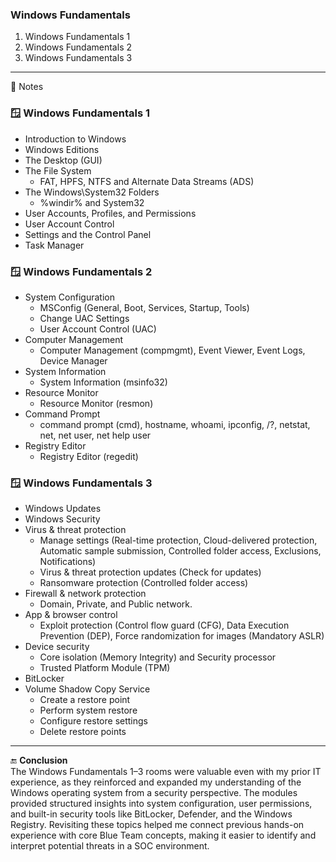 ### Windows Fundamentals
1. Windows Fundamentals 1
2. Windows Fundamentals 2
3. Windows Fundamentals 3
---
📝 Notes
### 🪟 Windows Fundamentals 1
- Introduction to Windows
- Windows Editions
- The Desktop (GUI)
- The File System
  - FAT, HPFS, NTFS and Alternate Data Streams (ADS)
- The Windows\System32 Folders
  - %windir% and System32
- User Accounts, Profiles, and Permissions
- User Account Control
- Settings and the Control Panel
- Task Manager

### 🪟 Windows Fundamentals 2
- System Configuration
  - MSConfig (General, Boot, Services, Startup, Tools)
  - Change UAC Settings
  - User Account Control (UAC)
- Computer Management
  - Computer Management (compmgmt), Event Viewer, Event Logs, Device Manager
- System Information
  - System Information (msinfo32)
- Resource Monitor
  - Resource Monitor (resmon)
- Command Prompt
  - command prompt (cmd), hostname, whoami, ipconfig, /?, netstat, net, net user, net help user
- Registry Editor
  - Registry Editor (regedit)

### 🪟 Windows Fundamentals 3
- Windows Updates
- Windows Security
- Virus & threat protection
  - Manage settings (Real-time protection, Cloud-delivered protection, Automatic sample submission, Controlled folder access, Exclusions, Notifications)
  - Virus & threat protection updates (Check for updates)
  - Ransomware protection (Controlled folder access)
- Firewall & network protection
  - Domain, Private, and Public network.
- App & browser control
  - Exploit protection (Control flow guard (CFG), Data Execution Prevention (DEP), Force randomization for images (Mandatory ASLR)
- Device security
  - Core isolation (Memory Integrity) and Security processor
  - Trusted Platform Module (TPM)
- BitLocker
- Volume Shadow Copy Service
  - Create a restore point
  - Perform system restore
  - Configure restore settings
  - Delete restore points
---
🔚 **Conclusion** </br>
The Windows Fundamentals 1–3 rooms were valuable even with my prior IT experience, as they reinforced and expanded my understanding of the Windows operating system from a security perspective. The modules provided structured insights into system configuration, user permissions, and built-in security tools like BitLocker, Defender, and the Windows Registry. Revisiting these topics helped me connect previous hands-on experience with core Blue Team concepts, making it easier to identify and interpret potential threats in a SOC environment.




